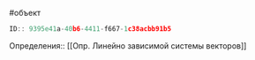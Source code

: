 #объект

```javascript
ID:: 9395e41a-40b6-4411-f667-1c38acbb91b5
```

Определения:: [[Опр. Линейно зависимой системы векторов]]